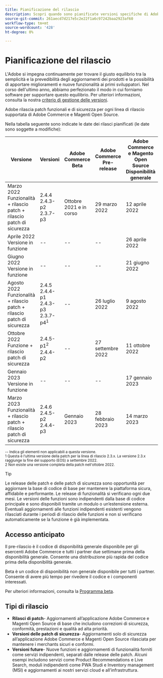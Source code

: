 ```yaml
---
title: Pianificazione del rilascio
description: Scopri quando sono pianificate versioni specifiche di Adobe Commerce per la versione beta, pre-release e la disponibilità generale.
source-git-commit: 261aecd7d217e5c2e22f1a6c97242baa2923af60
workflow-type: tm+mt
source-wordcount: '428'
ht-degree: 0%

---
```



# Pianificazione del rilascio

L&#39;Adobe si impegna continuamente per trovare il giusto equilibrio tra la semplicità e la prevedibilità degli aggiornamenti dei prodotti e la possibilità di apportare miglioramenti e nuove funzionalità ai primi sviluppatori. Nel corso dell&#39;ultimo anno, abbiamo perfezionato il modo in cui forniamo software per supportare questo equilibrio. Per ulteriori informazioni, consulta la nostra [criterio di gestione delle versioni](versioning-policy.md).

Adobe rilascia patch funzionali e di sicurezza per ogni linea di rilascio supportata di Adobe Commerce e Magenti Open Source.

Nella tabella seguente sono indicate le date dei rilasci pianificati (le date sono soggette a modifiche):

| Versione | Versioni | Adobe Commerce Beta | Adobe Commerce Pre-release | Adobe Commerce e Magento Open Source<br>Disponibilità generale |
|-----------------------------------------------------------------|-------------------------------------------------------|---------------------------|----------------------------------|---------------------------------------------------------------------|
| Marzo 2022<br>Funzionalità + rilascio patch + rilascio patch di sicurezza | 2.4.4<br>2.4.3-p2<br>2.3.7-p3 | Ottobre 2021 e in corso | 29 marzo 2022 | 12 aprile 2022 |
| Aprile 2022<br>Versione in funzione | \-\- | \-\- | \-\- | 26 aprile 2022 |
| Giugno 2022<br>Versione in funzione | \-\- | \-\- | \-\- | 21 giugno 2022 |
| Agosto 2022<br>Funzionalità + rilascio patch + rilascio patch di sicurezza | 2.4.5<br>2.4.4-p1<br>2.4.3-p3<br>2.3.7-p4<sup>1</sup> | \-\- | 26 luglio 2022 | 9 agosto 2022 |
| Ottobre 2022<br>Funzione + rilascio patch di sicurezza | 2.4.5-p1<sup>2</sup><br>2.4.4-p2 | \-\- | 27 settembre 2022 | 11 ottobre 2022 |
| Gennaio 2023<br>Versione in funzione | \-\- | \-\- | \-\- | 17 gennaio 2023 |
| Marzo 2023<br>Funzionalità + rilascio patch + rilascio patch di sicurezza | 2.4.6<br>2.4.5-p2<br>2.4.4-p3 | Gennaio 2023 | 28 febbraio 2023 | 14 marzo 2023 |

<sup>\-\- Indica gli elementi non applicabili a questa versione.</sup><br>
<sup>1 Questa è l’ultima versione della patch per la linea di rilascio 2.3.x. La versione 2.3.x raggiunge la fine del supporto (EOS) a settembre 2022.</sup><br>
<sup>2 Non esiste una versione completa della patch nell&#39;ottobre 2022.</sup><br>

>[!TIP]
>
>Le release delle patch e delle patch di sicurezza sono opportunità per aggiornare la base di codice di base per mantenere la piattaforma sicura, affidabile e performante. Le release di funzionalità si verificano ogni due mesi. Le versioni delle funzioni sono indipendenti dalla base di codice principale e sono disponibili tramite un modulo o un’estensione esterna. Eventuali aggiornamenti alle funzioni indipendenti esistenti vengono rilasciati durante i periodi di rilascio delle funzioni e non si verificano automaticamente se la funzione è già implementata.

## Accesso anticipato

Il pre-rilascio è il codice di disponibilità generale disponibile per gli esercenti Adobe Commerce e tutti i partner due settimane prima della disponibilità generale. Consente una distribuzione più rapida del codice prima della disponibilità generale.

Beta è un codice di disponibilità non generale disponibile per tutti i partner. Consente di avere più tempo per rivedere il codice e i componenti interessati.

Per ulteriori informazioni, consulta la [Programma beta](beta-program.md).

## Tipi di rilascio

- **Rilasci di patch**- Aggiornamenti all’applicazione Adobe Commerce e Magenti Open Source di base che includono correzioni di sicurezza, conformità, prestazioni e qualità ad alta priorità.
- **Versioni delle patch di sicurezza**- Aggiornamenti solo di sicurezza all’applicazione Adobe Commerce e Magenti Open Source rilasciata per mantenere i merchants sicuri e conformi.
- **Versioni future**- Nuove funzioni e aggiornamenti di funzionalità forniti come servizi indipendenti, separati dalle release delle patch. Alcuni esempi includono servizi come Product Recommendations e Live Search, moduli indipendenti come PWA Studi e Inventory management (MSI) e aggiornamenti ai nostri servizi cloud e all’infrastruttura.
